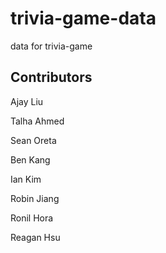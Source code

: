 # trivia-game-data
data for trivia-game

## Contributors
Ajay Liu

Talha Ahmed

Sean Oreta

Ben Kang

Ian Kim

Robin Jiang

Ronil Hora

Reagan Hsu